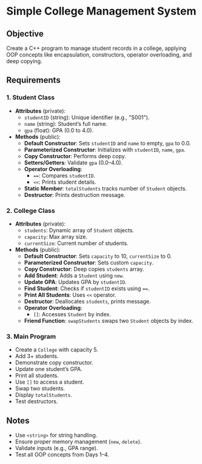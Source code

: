 # Simple College Management System

## Objective

Create a C++ program to manage student records in a college, applying OOP concepts like encapsulation, constructors, operator overloading, and deep copying.

## Requirements

### 1. Student Class

- **Attributes** (private):
  - `studentID` (string): Unique identifier (e.g., "S001").
  - `name` (string): Student’s full name.
  - `gpa` (float): GPA (0.0 to 4.0).
- **Methods** (public):
  - **Default Constructor**: Sets `studentID` and `name` to empty, `gpa` to 0.0.
  - **Parameterized Constructor**: Initializes with `studentID`, `name`, `gpa`.
  - **Copy Constructor**: Performs deep copy.
  - **Setters/Getters**: Validate `gpa` (0.0–4.0).
  - **Operator Overloading**:
    - `==`: Compares `studentID`.
    - `<<`: Prints student details.
  - **Static Member**: `totalStudents` tracks number of `Student` objects.
  - **Destructor**: Prints destruction message.

### 2. College Class

- **Attributes** (private):
  - `students`: Dynamic array of `Student` objects.
  - `capacity`: Max array size.
  - `currentSize`: Current number of students.
- **Methods** (public):
  - **Default Constructor**: Sets `capacity` to 10, `currentSize` to 0.
  - **Parameterized Constructor**: Sets custom `capacity`.
  - **Copy Constructor**: Deep copies `students` array.
  - **Add Student**: Adds a `Student` using `new`.
  - **Update GPA**: Updates GPA by `studentID`.
  - **Find Student**: Checks if `studentID` exists using `==`.
  - **Print All Students**: Uses `<<` operator.
  - **Destructor**: Deallocates `students`, prints message.
  - **Operator Overloading**:
    - `[]`: Accesses `Student` by index.
  - **Friend Function**: `swapStudents` swaps two `Student` objects by index.

### 3. Main Program

- Create a `College` with capacity 5.
- Add 3+ students.
- Demonstrate copy constructor.
- Update one student’s GPA.
- Print all students.
- Use `[]` to access a student.
- Swap two students.
- Display `totalStudents`.
- Test destructors.

## Notes

- Use `<string>` for string handling.
- Ensure proper memory management (`new`, `delete`).
- Validate inputs (e.g., GPA range).
- Test all OOP concepts from Days 1–4.